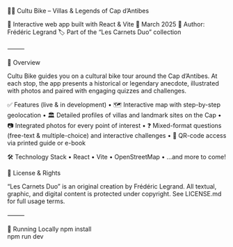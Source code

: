 🚴‍♂️ Cultu Bike – Villas & Legends of Cap d’Antibes

🧭 Interactive web app built with React & Vite
📅 March 2025
👤 Author: Frédéric Legrand
🏷️ Part of the “Les Carnets Duo” collection

⸻

🎯 Overview

Cultu Bike guides you on a cultural bike tour around the Cap d’Antibes. At each stop, the app presents a historical or legendary anecdote, illustrated with photos and paired with engaging quizzes and challenges.

✅ Features (live & in development)
	•	🗺️ Interactive map with step-by-step geolocation
	•	🏛️ Detailed profiles of villas and landmark sites on the Cap
	•	📷 Integrated photos for every point of interest
	•	❓ Mixed-format questions (free-text & multiple-choice) and interactive challenges
	•	📍 QR-code access via printed guide or e-book

🛠️ Technology Stack
	•	React
	•	Vite
	•	OpenStreetMap
	•	…and more to come!

🔐 License & Rights

“Les Carnets Duo” is an original creation by Frédéric Legrand. All textual, graphic, and digital content is protected under copyright.
See LICENSE.md for full usage terms.

⸻

🧪 Running Locally
npm install  
npm run dev  